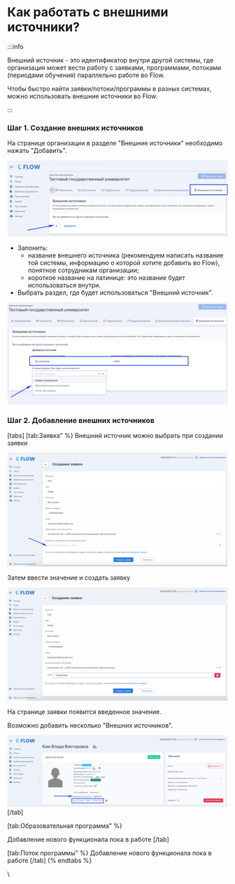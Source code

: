 # Как работать с внешними источники?

:::info

Внешний источник - это идентификатор внутри другой системы, где организация может вести работу с заявками, программами, потоками (периодами обучения) параллельно работе во Flow.

Чтобы быстро найти заявки/потоки/программы в разных системах, можно использовать внешние источники во Flow.

:::

### Шаг 1. Создание внешних источников

На странице организации в разделе "Внешние источники" необходимо нажать "Добавить".

![](<.gitbook/assets/image (185).png>)

* Запонить:
  * название внешнего источника (рекомендуем написать название той системы, информацию о которой хотите добавить во Flow), понятное сотрудникам организации;
  * короткое название на латинице: это название будет использоваться внутри.
* Выбрать раздел, где будет использоваться "Внешний источник".&#x20;

![](<.gitbook/assets/image (186).png>)

### Шаг 2. Добавление внешних источников

[tabs]
[tab:Заявка" %}
Внешний источник можно выбрать при создании заявки&#x20;

![](<.gitbook/assets/image (188).png>)

Затем ввести значение и создать заявку&#x20;

![](<.gitbook/assets/image (192).png>)

На странице заявки появится введенное значение.&#x20;

Возможно добавить несколько "Внешних источников". &#x20;

![](<.gitbook/assets/image (193).png>)
[/tab]

[tab:Образовательная программа" %}


Добавление нового функционала пока в работе
[/tab]

[tab:Поток программы" %}
Добавление нового функционала пока в работе
[/tab]
{% endtabs %}

\
